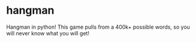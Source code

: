 # hangman
Hangman in python! This game pulls from a 400k+ possible words, so you will never know what you will get!

